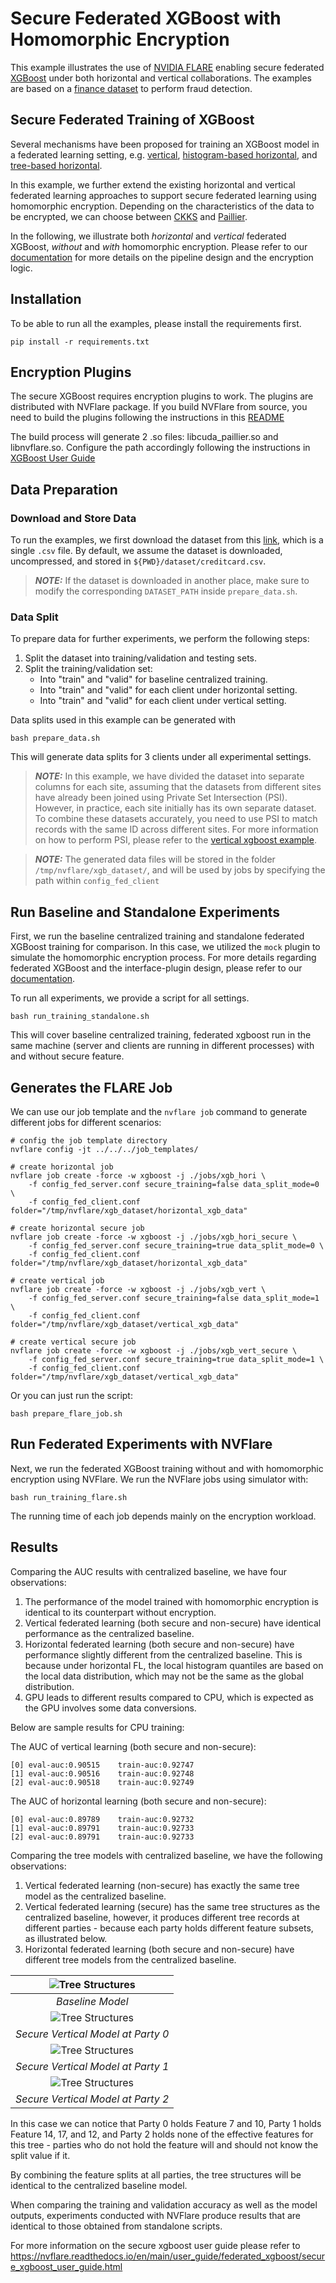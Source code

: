 # Secure Federated XGBoost with Homomorphic Encryption
This example illustrates the use of [NVIDIA FLARE](https://nvflare.readthedocs.io/en/main/index.html) enabling secure federated [XGBoost](https://github.com/dmlc/xgboost) under both horizontal and vertical collaborations.
The examples are based on a [finance dataset](https://www.kaggle.com/datasets/mlg-ulb/creditcardfraud) to perform fraud detection.

## Secure Federated Training of XGBoost
Several mechanisms have been proposed for training an XGBoost model in a federated learning setting, e.g. [vertical](https://github.com/NVIDIA/NVFlare/blob/main/examples/advanced/vertical_xgboost/README.md), [histogram-based horizontal](https://github.com/NVIDIA/NVFlare/tree/main/examples/advanced/xgboost/histogram-based/README.md), and [tree-based horizontal](https://github.com/NVIDIA/NVFlare/tree/main/examples/advanced/xgboost/tree-based/README.md). 

In this example, we further extend the existing horizontal and vertical federated learning approaches to support secure federated learning using homomorphic encryption. Depending on the characteristics of the data to be encrypted, we can choose between [CKKS](https://github.com/OpenMined/TenSEAL) and [Paillier](https://github.com/intel/pailliercryptolib_python).

In the following, we illustrate both *horizontal* and *vertical* federated XGBoost, *without* and *with* homomorphic encryption. Please refer to our [documentation](https://nvflare.readthedocs.io/en/main/user_guide/federated_xgboost/secure_xgboost_user_guide.html) for more details on the pipeline design and the encryption logic.

## Installation
To be able to run all the examples, please install the requirements first.
```
pip install -r requirements.txt
```
## Encryption Plugins
The secure XGBoost requires encryption plugins to work. The plugins are distributed with NVFlare package. If you build NVFlare from source, you need
to build the plugins following the instructions in this [README](https://github.com/NVIDIA/NVFlare/blob/main/integration/xgboost/encryption_plugins/README.md)

The build process will generate 2 .so files: libcuda_paillier.so and libnvflare.so. Configure the path accordingly following the instructions in 
[XGBoost User Guide](https://nvflare.readthedocs.io/en/main/user_guide/federated_xgboost/secure_xgboost_user_guide.html)

## Data Preparation
### Download and Store Data
To run the examples, we first download the dataset from this [link](https://www.kaggle.com/datasets/mlg-ulb/creditcardfraud), which is a single `.csv` file.
By default, we assume the dataset is downloaded, uncompressed, and stored in `${PWD}/dataset/creditcard.csv`.

> **_NOTE:_** If the dataset is downloaded in another place,
> make sure to modify the corresponding `DATASET_PATH` inside `prepare_data.sh`.

### Data Split
To prepare data for further experiments, we perform the following steps:
1. Split the dataset into training/validation and testing sets. 
2. Split the training/validation set: 
    * Into "train" and "valid" for baseline centralized training.
    * Into "train" and "valid" for each client under horizontal setting. 
    * Into "train" and "valid" for each client under vertical setting.

Data splits used in this example can be generated with
```
bash prepare_data.sh
```

This will generate data splits for 3 clients under all experimental settings.

> **_NOTE:_** In this example, we have divided the dataset into separate columns for each site,
> assuming that the datasets from different sites have already been joined using Private Set
> Intersection (PSI). However, in practice, each site initially has its own separate dataset. To
> combine these datasets accurately, you need to use PSI to match records with the same ID across
> different sites. For more information on how to perform PSI, please refer to the
> [vertical xgboost example](https://github.com/NVIDIA/NVFlare/tree/main/examples/advanced/vertical_xgboost).


> **_NOTE:_** The generated data files will be stored in the folder `/tmp/nvflare/xgb_dataset/`,
> and will be used by jobs by specifying the path within `config_fed_client`

## Run Baseline and Standalone Experiments
First, we run the baseline centralized training and standalone federated XGBoost training for comparison.
In this case, we utilized the `mock` plugin to simulate the homomorphic encryption process. 
For more details regarding federated XGBoost and the interface-plugin design,
please refer to our [documentation](https://nvflare.readthedocs.io/en/main/user_guide/federated_xgboost/secure_xgboost_user_guide.html).

To run all experiments, we provide a script for all settings.
```
bash run_training_standalone.sh
```
This will cover baseline centralized training, federated xgboost run in the same machine
(server and clients are running in different processes) with and without secure feature.

## Generates the FLARE Job
We can use our job template and the `nvflare job` command to generate different jobs for different scenarios:

```
# config the job template directory
nvflare config -jt ../../../job_templates/

# create horizontal job
nvflare job create -force -w xgboost -j ./jobs/xgb_hori \
    -f config_fed_server.conf secure_training=false data_split_mode=0 \
    -f config_fed_client.conf folder="/tmp/nvflare/xgb_dataset/horizontal_xgb_data"

# create horizontal secure job
nvflare job create -force -w xgboost -j ./jobs/xgb_hori_secure \
    -f config_fed_server.conf secure_training=true data_split_mode=0 \
    -f config_fed_client.conf folder="/tmp/nvflare/xgb_dataset/horizontal_xgb_data"

# create vertical job
nvflare job create -force -w xgboost -j ./jobs/xgb_vert \
    -f config_fed_server.conf secure_training=false data_split_mode=1 \
    -f config_fed_client.conf folder="/tmp/nvflare/xgb_dataset/vertical_xgb_data"

# create vertical secure job
nvflare job create -force -w xgboost -j ./jobs/xgb_vert_secure \
    -f config_fed_server.conf secure_training=true data_split_mode=1 \
    -f config_fed_client.conf folder="/tmp/nvflare/xgb_dataset/vertical_xgb_data"

```

Or you can just run the script:
```
bash prepare_flare_job.sh
```

## Run Federated Experiments with NVFlare
Next, we run the federated XGBoost training without and with homomorphic encryption using NVFlare. 
We run the NVFlare jobs using simulator with: 
```
bash run_training_flare.sh
```
The running time of each job depends mainly on the encryption workload. 

## Results
Comparing the AUC results with centralized baseline, we have four observations:
1. The performance of the model trained with homomorphic encryption is identical to its counterpart without encryption.
2. Vertical federated learning (both secure and non-secure) have identical performance as the centralized baseline.
3. Horizontal federated learning (both secure and non-secure) have performance slightly different from the centralized baseline. This is because under horizontal FL, the local histogram quantiles are based on the local data distribution, which may not be the same as the global distribution.
4. GPU leads to different results compared to CPU, which is expected as the GPU involves some data conversions.

Below are sample results for CPU training:

The AUC of vertical learning (both secure and non-secure):
```
[0]	eval-auc:0.90515	train-auc:0.92747
[1]	eval-auc:0.90516	train-auc:0.92748
[2]	eval-auc:0.90518	train-auc:0.92749
```
The AUC of horizontal learning (both secure and non-secure):
```
[0]	eval-auc:0.89789	train-auc:0.92732
[1]	eval-auc:0.89791	train-auc:0.92733
[2]	eval-auc:0.89791	train-auc:0.92733
```

Comparing the tree models with centralized baseline, we have the following observations:
1. Vertical federated learning (non-secure) has exactly the same tree model as the centralized baseline.
2. Vertical federated learning (secure) has the same tree structures as the centralized baseline, however, it produces different tree records at different parties - because each party holds different feature subsets, as illustrated below.
3. Horizontal federated learning (both secure and non-secure) have different tree models from the centralized baseline.

|     ![Tree Structures](./figs/tree.base.png)      |
|:-------------------------------------------------:|
|                 *Baseline Model*                  |
| ![Tree Structures](./figs/tree.vert.secure.0.png) |
|        *Secure Vertical Model at Party 0*         |
| ![Tree Structures](./figs/tree.vert.secure.1.png) |
|        *Secure Vertical Model at Party 1*         |
| ![Tree Structures](./figs/tree.vert.secure.2.png) |
|        *Secure Vertical Model at Party 2*         |

In this case we can notice that Party 0 holds Feature 7 and 10, Party 1 holds Feature 14, 17, and 12, and Party 2 holds none of the effective features for this tree - parties who do not hold the feature will and should not know the split value if it.

By combining the feature splits at all parties, the tree structures will be identical to the centralized baseline model.

When comparing the training and validation accuracy as well as the model outputs,
experiments conducted with NVFlare produce results that are identical
to those obtained from standalone scripts.

For more information on the secure xgboost user guide please refer to
https://nvflare.readthedocs.io/en/main/user_guide/federated_xgboost/secure_xgboost_user_guide.html
